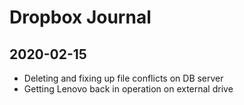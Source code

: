 # Dropbox Journal


## 2020-02-15

* Deleting and fixing up file conflicts on DB server
* Getting Lenovo back in operation on external drive

